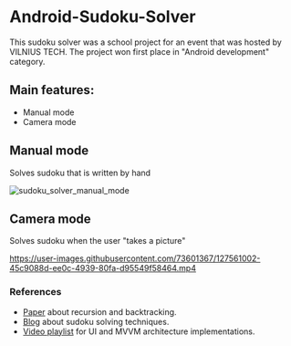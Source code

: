 # Android-Sudoku-Solver

This sudoku solver was a school project for an event that was hosted by VILNIUS TECH. 
The project won first place in "Android development" category. 

## Main features: 
* Manual mode
* Camera mode

## Manual mode
 Solves sudoku that is written by hand
 
![sudoku_solver_manual_mode](https://user-images.githubusercontent.com/73601367/127561413-ddf60af1-4cc5-48f7-9dff-0459b7eabf65.PNG)

 
## Camera mode
 Solves sudoku when the user "takes a picture"
 
https://user-images.githubusercontent.com/73601367/127561002-45c9088d-ee0c-4939-80fa-d95549f58464.mp4


 
### References
 - [Paper](https://see.stanford.edu/materials/icspacs106b/H19-RecBacktrackExamples.pdf) about recursion and backtracking.
 - [Blog](http://byteauthor.com/2010/08/sudoku-solver-update/) about sudoku solving techniques. 
 - [Video playlist](https://www.youtube.com/watch?v=o6P05m0E9z4&list=PLJSII25WrAz72NhnBitybKMMX0_f1UEym) for UI and MVVM architecture implementations.
